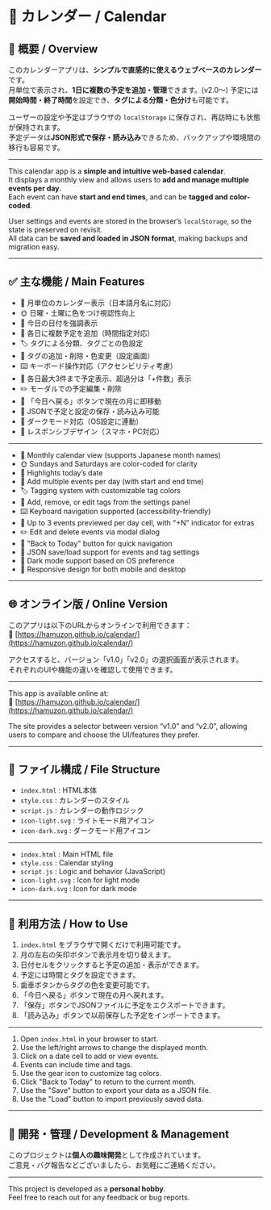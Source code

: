 # 📅 カレンダー / Calendar

## 📖 概要 / Overview

このカレンダーアプリは、**シンプルで直感的に使えるウェブベースのカレンダー**です。  
月単位で表示され、**1日に複数の予定を追加・管理**できます。(v2.0〜)
予定には**開始時間・終了時間**を設定でき、**タグによる分類・色分け**も可能です。

ユーザーの設定や予定はブラウザの `localStorage` に保存され、再訪時にも状態が保持されます。  
予定データは**JSON形式で保存・読み込み**できるため、バックアップや環境間の移行も容易です。

---

This calendar app is a **simple and intuitive web-based calendar**.  
It displays a monthly view and allows users to **add and manage multiple events per day**.  
Each event can have **start and end times**, and can be **tagged and color-coded**.

User settings and events are stored in the browser’s `localStorage`, so the state is preserved on revisit.  
All data can be **saved and loaded in JSON format**, making backups and migration easy.

---

## ✅ 主な機能 / Main Features

- 📆 月単位のカレンダー表示（日本語月名に対応）  
- 🌞 日曜・土曜に色をつけ視認性向上  
- 📍 今日の日付を強調表示  
- 📝 各日に複数予定を追加（時間指定対応）  
- 🏷️ タグによる分類、タグごとの色設定  
- 🎨 タグの追加・削除・色変更（設定画面）  
- ⌨️ キーボード操作対応（アクセシビリティ考慮）  
- 🔢 各日最大3件まで予定表示、超過分は「+件数」表示  
- ✏️ モーダルでの予定編集・削除  
- 📌 「今日へ戻る」ボタンで現在の月に即移動  
- 💾 JSONで予定と設定の保存・読み込み可能  
- 🌙 ダークモード対応（OS設定に連動）  
- 📱 レスポンシブデザイン（スマホ・PC対応）  

---

- 📆 Monthly calendar view (supports Japanese month names)  
- 🌞 Sundays and Saturdays are color-coded for clarity  
- 📍 Highlights today’s date  
- 📝 Add multiple events per day (with start and end time)  
- 🏷️ Tagging system with customizable tag colors  
- 🎨 Add, remove, or edit tags from the settings panel  
- ⌨️ Keyboard navigation supported (accessibility-friendly)  
- 🔢 Up to 3 events previewed per day cell, with "+N" indicator for extras  
- ✏️ Edit and delete events via modal dialog  
- 📌 "Back to Today" button for quick navigation  
- 💾 JSON save/load support for events and tag settings  
- 🌙 Dark mode support based on OS preference  
- 📱 Responsive design for both mobile and desktop  

---

## 🌐 オンライン版 / Online Version

このアプリは以下のURLからオンラインで利用できます：  
📎 [https://hamuzon.github.io/calendar/](https://hamuzon.github.io/calendar/)

アクセスすると、バージョン「v1.0」「v2.0」の選択画面が表示されます。  
それぞれのUIや機能の違いを確認して使用できます。

---

This app is available online at:  
📎 [https://hamuzon.github.io/calendar/](https://hamuzon.github.io/calendar/)

The site provides a selector between version “v1.0” and “v2.0”, allowing users to compare and choose the UI/features they prefer.

---

## 📁 ファイル構成 / File Structure

- `index.html` : HTML本体  
- `style.css` : カレンダーのスタイル  
- `script.js` : カレンダーの動作ロジック  
- `icon-light.svg` : ライトモード用アイコン  
- `icon-dark.svg` : ダークモード用アイコン  

---

- `index.html` : Main HTML file  
- `style.css` : Calendar styling  
- `script.js` : Logic and behavior (JavaScript)  
- `icon-light.svg` : Icon for light mode  
- `icon-dark.svg` : Icon for dark mode  

---

## 🚀 利用方法 / How to Use

1. `index.html` をブラウザで開くだけで利用可能です。  
2. 月の左右の矢印ボタンで表示月を切り替えます。  
3. 日付セルをクリックすると予定の追加・表示ができます。  
4. 予定には時間とタグを設定できます。  
5. 歯車ボタンからタグの色を変更可能です。  
6. 「今日へ戻る」ボタンで現在の月へ戻れます。  
7. 「保存」ボタンでJSONファイルに予定をエクスポートできます。  
8. 「読み込み」ボタンで以前保存した予定をインポートできます。  

---

1. Open `index.html` in your browser to start.  
2. Use the left/right arrows to change the displayed month.  
3. Click on a date cell to add or view events.  
4. Events can include time and tags.  
5. Use the gear icon to customize tag colors.  
6. Click "Back to Today" to return to the current month.  
7. Use the "Save" button to export your data as a JSON file.  
8. Use the "Load" button to import previously saved data.  

---

## 👤 開発・管理 / Development & Management

このプロジェクトは**個人の趣味開発**として作成されています。  
ご意見・バグ報告などございましたら、お気軽にご連絡ください。

---

This project is developed as a **personal hobby**.  
Feel free to reach out for any feedback or bug reports.
